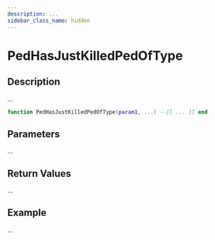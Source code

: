 ```yaml
---
description: ...
sidebar_class_name: hidden
---
```


# PedHasJustKilledPedOfType

## Description

...

```lua
function PedHasJustKilledPedOfType(param1, ...) --[[ ... ]] end
```

## Parameters

...

## Return Values

...

## Example

...

